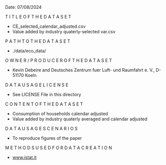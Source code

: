 Date:
07/08/2024

T I T L E O F T H E D A T A S E T
- CE_selected_calendar_adjusted.csv
- Value added by industry quaterly-selected var.csv


P A T H T O T H E D A T A S E T
-  ./data/eco_data/

O W N E R / P R O D U C E R O F T H E D A T A S E T
- Kevin Debeire and Deutsches Zentrum fuer Luft- und Raumfahrt e. V., D-51170 Koeln

D A T A U S A G E L I C E N S E
- See LICENSE File in this directory

C O N T E N T O F T H E D A T A S E T
- Consumption of households calendar adjusted
- Value added by industry quaterly averaged and calendar adjusted

D A T A U S A G E S C E N A R I O S
- To reproduce figures of the paper

M E T H O D S U S E D F O R D A T A C R E A T I O N
- www.istat.it
